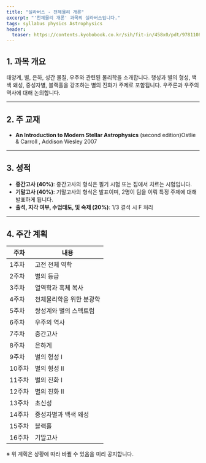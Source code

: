 ```yaml
---
title: "실라버스 - 천체물리 개론"
excerpt: "'천체물리 개론' 과목의 실라버스입니다."
tags: syllabus physics Astrophysics
header:
  teaser: https://contents.kyobobook.co.kr/sih/fit-in/458x0/pdt/9781108422161.jpg
---
```


## 1. 과목 개요
태양계, 별, 은하, 성간 물질, 우주와 관련된 물리학을 소개합니다.
행성과 별의 형성, 백색 왜성, 중성자별, 블랙홀을 강조하는 별의 진화가 주제로 포함됩니다. 우주론과 우주의 역사에 대해 논의합니다.

---

## 2. 주 교재
- **An Introduction to Modern Stellar Astrophysics** (second edition)Ostlie & Carroll , Addison Wesley 2007

---

## 3. 성적
- **중간고사 (40%)**: 중간고사의 형식은 필기 시험 또는 집에서 치르는 시험입니다.
- **기말고사 (40%)**: 기말고사의 형식은 발표이며, 2명이 팀을 이뤄 특정 주제에 대해 발표하게 됩니다.
- **출석, 지각 여부, 수업태도, 및 숙제 (20%)**: 1/3 결석 시 F 처리

---

## 4. 주간 계획

| 주차 | 내용 |
|------|------|
| 1주차 | 고전 천체 역학 |
| 2주차 | 별의 등급 |
| 3주차 | 열역학과 흑체 복사 |
| 4주차 | 천체물리학을 위한 분광학 |
| 5주차 | 쌍성계와 별의 스펙트럼 |
| 6주차 | 우주의 역사 |
| 7주차 | 중간고사 |
| 8주차 | 은하계 |
| 9주차 | 별의 형성 I |
| 10주차 | 별의 형성 II |
| 11주차 | 별의 진화 I |
| 12주차 | 별의 진화 II |
| 13주차 | 초신성 |
| 14주차 | 중성자별과 백색 왜성 |
| 15주차 | 블랙홀 |
| 16주차 | 기말고사 |

※ 위 계획은 상황에 따라 바뀔 수 있음을 미리 공지합니다.